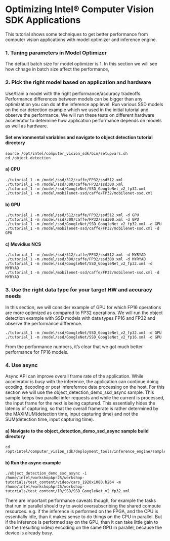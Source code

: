 # Optimizing Intel® Computer Vision SDK Applications
This tutorial shows some techniques to get better performance from computer vision applications with model optimizer and inference engine.

### 1. Tuning parameters in Model Optimizer
The default batch size for model optimizer is 1. In this section we will see how chnage in batch size affect the performance, 
### 2. Pick the right model based on application and hardware
Use/train a model with the right performance/accuracy tradeoffs. Performance differences between models can be bigger than any optimization you can do at the inference app level.
Run various SSD models on the car detection example which we used in the initial tutorial and observe the performance. We will run these tests on different hardware accelerator to determine how application performance depends on models as well as hardware. 

#### Set environmental variables and navigate to object detection tutorial directory

	source /opt/intel/computer_vision_sdk/bin/setupvars.sh
	cd /object-detection

#### a) CPU
 
	./tutorial_1 -m /model/ssd/512/caffe/FP32/ssd512.xml
	./tutorial_1 -m /model/ssd/300/caffe/FP32/ssd300.xml
	./tutorial_1 -m /model/ssd/GoogleNet/SSD_GoogleNet_v2_fp32.xml
	./tutorial_1 -m /model/mobilenet-ssd/caffe/FP32/mobilenet-ssd.xml

#### b) GPU
 
	./tutorial_1 -m /model/ssd/512/caffe/FP32/ssd512.xml -d GPU
	./tutorial_1 -m /model/ssd/300/caffe/FP32/ssd300.xml -d GPU
	./tutorial_1 -m /model/ssd/GoogleNet/SSD_GoogleNet_v2_fp32.xml -d GPU
	./tutorial_1 -m /model/mobilenet-ssd/caffe/FP32/mobilenet-ssd.xml -d GPU

#### c) Movidius NCS

	./tutorial_1 -m /model/ssd/512/caffe/FP32/ssd512.xml -d MYRYAD
	./tutorial_1 -m /model/ssd/300/caffe/FP32/ssd300.xml -d MYRYAD
	./tutorial_1 -m /model/ssd/GoogleNet/SSD_GoogleNet_v2_fp32.xml -d MYRYAD
	./tutorial_1 -m /model/mobilenet-ssd/caffe/FP32/mobilenet-ssd.xml -d MYRYAD

### 3. Use the right data type for your target HW and accuracy needs
In this section, we will consider example of GPU for which FP16 operations are more optimized as compared to FP32 operations. We will run the object detection example with SSD models with data types FP16 and FP32 and observe the performance difference. 

	./tutorial_1 -m /model/ssd/GoogleNet/SSD_GoogleNet_v2_fp32.xml -d GPU
	./tutorial_1 -m /model/ssd/GoogleNet/SSD_GoogleNet_v2_fp16.xml -d GPU

From the performance numbers, it’s clear that we got much better performance for FP16 models. 


### 4. Use async
Async API can improve overall frame rate of the application. While accelerator is busy with the inference, the application can continue doing ecoding, decoding or post inferefernce data processing on the host. For this section we will use the object_detection_demo_ssd_async sample. This sample keeps two parallel infer requests and while the current is processed, the input frame for the next is being captured. This essentially hides the latency of capturing, so that the overall framerate is rather determined by the MAXIMUM(detection time, input capturing time) and not the SUM(detection time, input capturing time).
#### a) Navigate to the object_detection_demo_ssd_async sample build directory

    cd /opt/intel/computer_vision_sdk/deployment_tools/inference_engine/samples/build/intel64/Release
    
#### b) Run the async example

    ./object_detection_demo_ssd_async -i /home/intel/workshopApr25/workshop-tutorials/test_content/video/cars_1920x1080.h264 -m /home/intel/workshopApr25/workshop-tutorials/test_content/IR/SSD/SSD_GoogleNet_v2_fp32.xml 

There are important performance caveats though, for example the tasks that run in parallel should try to avoid oversubscribing the shared compute resources. e.g. if the inference is performed on the FPGA, and the CPU is essentially idle, than it makes sense to do things on the CPU in parallel. But if the inference is performed say on the GPU, than it can take little gain to do the (resulting video) encoding on the same GPU in parallel, because the device is already busy.





